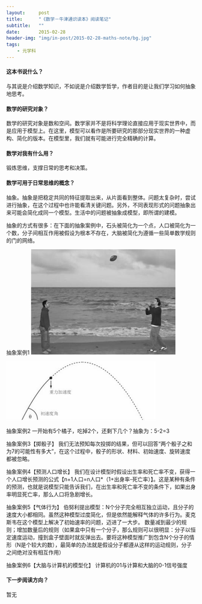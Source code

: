 ```yaml
---
layout:     post
title:      "《数学－牛津通识读本》阅读笔记"
subtitle:   ""
date:       2015-02-28
header-img: "img/in-post/2015-02-28-maths-note/bg.jpg"
tags:
    - 元学科
---
```




#### 这本书说什么？
与其说是介绍数学知识，不如说是介绍数学哲学，作者目的是让我们学习如何抽象地思考。

#### 数学的研究对象？
数学的研究对象是数和空间。数学家并不是将科学理论直接应用于现实世界中，而是应用于模型上。在这里，模型可以看作是所要研究的那部分现实世界的一种虚构、简化的版本。在模型里，我们就有可能进行完全精确的计算。

#### 数学对我有什么用？
锻炼思维，支撑日常的思考和决策。

#### 数学可用于日常思维的概念？
抽象。抽象是把稳定共同的特征提取出来，从片面看到整体。问题太复杂时，尝试进行抽象，在这个过程中也许能看清关键问题。另外，不同表现形式的问题抽象出来可能会简化成同一个模型。生活中的问题被抽象成模型，即所谓的建模。

抽象的方式有很多：在下面的抽象案例中，石头被简化为一个点，人口被简化为一个数，分子间相互作用被假设为根本不存在，大脑被简化为遵循一些简单数学规则的门的网络。

抽象案例1
![1.png](/img/in-post/2015-02-28-maths-note/1.png)

![2.png](/img/in-post/2015-02-28-maths-note/2.png)


抽象案例2
一开始有5个橘子，吃掉2个，还剩下几个？抽象为：5-2=3

抽象案例3【掷骰子】
我们无法预知每次投掷的结果，但可以回答“两个骰子之和为7的可能性有多大”，在这个过程中，骰子的形状、材料、初始速度、旋转速度都被忽略。

抽象案例4【预测人口增长】
我们在设计模型时假设出生率和死亡率不变，获得一个人口增长预测的公式【n+1人口=n人口*（1+出身率-死亡率）】。这是某种有条件的预测，也就是说模型只能告诉我们，在出生率和死亡率不变的条件下，如果出身率明显死亡率，那么人口将急剧增长。

抽象案例5【气体行为】
伯努利提出模型：N个分子完全相互独立运动，且分子的速度大小都相同。虽然这种模型过度简化，但是依然能解释气体的许多行为。麦克斯韦在这个模型上解决了初始速率的问题，迈进了一大步。
数量减到最少的规则；增加数量后的规则（如果盒中只有一个分子，那么规则可以很明显：分子以恒定速度运动，撞到盒子壁面时就反弹出去。要将这种模型推广到包含N个分子的情形（N是个较大的数），最简单的办法就是假设分子都遵从这样的运动规则，分子之间绝对没有相互作用）

抽象案例6【大脑与计算机的模型化】
计算机的01与计算和大脑的0-1信号强度

#### 下一步阅读方向？
暂无




